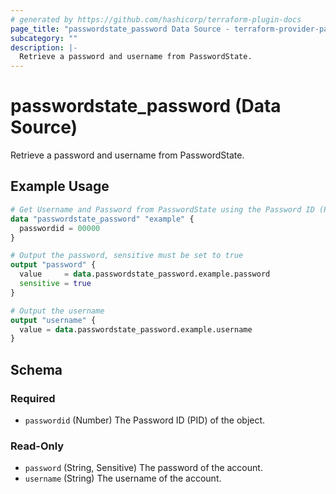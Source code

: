 ```yaml
---
# generated by https://github.com/hashicorp/terraform-plugin-docs
page_title: "passwordstate_password Data Source - terraform-provider-passwordstate"
subcategory: ""
description: |-
  Retrieve a password and username from PasswordState.
---
```


# passwordstate_password (Data Source)

Retrieve a password and username from PasswordState.

## Example Usage

```terraform
# Get Username and Password from PasswordState using the Password ID (PID)
data "passwordstate_password" "example" {
  passwordid = 00000
}

# Output the password, sensitive must be set to true
output "password" {
  value     = data.passwordstate_password.example.password
  sensitive = true
}

# Output the username
output "username" {
  value = data.passwordstate_password.example.username
}
```

<!-- schema generated by tfplugindocs -->
## Schema

### Required

- `passwordid` (Number) The Password ID (PID) of the object.

### Read-Only

- `password` (String, Sensitive) The password of the account.
- `username` (String) The username of the account.
